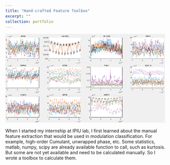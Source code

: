 ```yaml
---
title: "Hand-crafted Feature Toolbox"
excerpt: ""
collection: portfolio
---
```

![](/images/sig_fea.png)

When I started my internship at IPIU lab, I first learned about the manual feature extraction that would be used in modulation classification. For example, high-order Cumulant, unwrapped phase, etc. Some statistics, matlab, numpy, scipy are already available function to call, such as kurtosis. But some are not yet available and need to be calculated manually. So I wrote a toolbox to calculate them.
